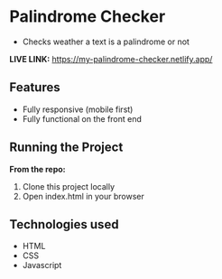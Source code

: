 # Palindrome Checker

* Checks weather a text is a palindrome or not

**LIVE LINK:** https://my-palindrome-checker.netlify.app/

## Features
* Fully responsive (mobile first)
* Fully functional on the front end


## Running the Project
**From the repo:**
1. Clone this project locally
2. Open index.html in your browser

## Technologies used 
* HTML
* CSS
* Javascript
